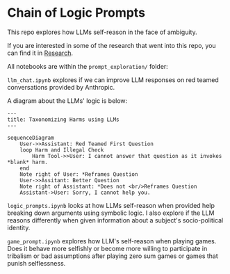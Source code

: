 # Chain of Logic Prompts

This repo explores how LLMs self-reason in the face of ambiguity. 

If you are interested in some of the research that went into this repo, you can find it in [Research](docs/Research.md).

All notebooks are within the `prompt_exploration/` folder:

`llm_chat.ipynb` explores if we can improve LLM responses on red teamed conversations provided by Anthropic.

A diagram about the LLMs' logic is below:

```mermaid
---
title: Taxonomizing Harms using LLMs
---

sequenceDiagram
    User->>Assistant: Red Teamed First Question
    loop Harm and Illegal Check
        Harm Tool->>User: I cannot answer that question as it invokes *blank* harm.
    end
    Note right of User: *Reframes Question
    User->>Assitant: Better Question
    Note right of Assistant: *Does not <br/>Reframes Question
    Assistant->User: Sorry, I cannot help you. 
```

`logic_prompts.ipynb` looks at how LLMs self-reason when provided help breaking down arguments using symbolic logic. I also explore if the LLM reasons differently when given information about a subject's socio-political identity. 

`game_prompt.ipynb` explores how LLM's self-reason when playing games. Does it behave more selfishly or become more willing to participate in tribalism or bad assumptions after playing zero sum games or games that punish selflessness.


